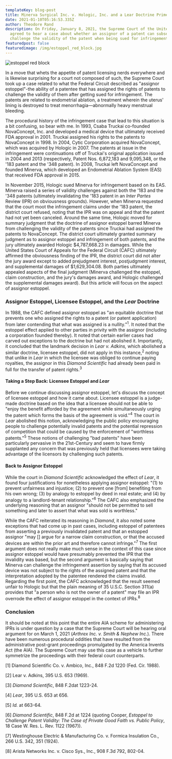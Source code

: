 ```yaml
---
templateKey: blog-post
title: Minerva Surgical Inc. v. Hologic, Inc. and a Lear Doctrine Primer
date: 2021-01-10T05:16:53.335Z
author: Theodore Rand
description: On Friday, January 8, 2021, the Supreme Court of the United States
  agreed to hear a case about whether an assignor of a patent can subsequently
  challenge the validity of the patent when being sued for infringement.
featuredpost: false
featuredimage: /img/estoppel_red_block.jpg
---
```

![estoppel red block](/img/estoppel_red_block.jpg)

In a move that whets the appetite of patent licensing nerds everywhere and is likewise surprising for a court not composed of such, the Supreme Court took up a case related to what the Federal Circuit described as "assignor estoppel"-the ability of a patentee that has assigned the rights of patents to challenge the validity of them after getting sued for infringement. The patents are related to endometrial ablation, a treatment wherein the uterus' lining is destroyed to treat menorrhagia—abnormally heavy menstrual bleeding.

The procedural history of the infringement case that lead to this situation is a bit confusing, so bear with me. In 1993, Csaba Truckai co-founded NovaConcept, Inc. and developed a medical device that ultimately received FDA approval in 2001. Truckai assigned his rights to the patents to NovaConcept in 1998. In 2004, Cytic Corporation acquired NovaConcept, which was acquired by Hologic in 2007. The patents at issue in the infringement were continuations off of Truckai's original application issued in 2004 and 2013 (respectively, Patent Nos. 6,872,183 and 9,095,348, or the '183 patent and the '348 patent). In 2008, Truckai left NovaConcept and founded Minerva, which developed an Endometrial Ablation System (EAS) that received FDA approval in 2015.

In November 2015, Hologic sued Minerva for infringement based on its EAS. Minerva raised a series of validity challenges against both the '183 and the '348 patents (ultimately invalidating the '183 patent in an *Inter Partes* Review (IPR) on obviousness grounds). However, when Minerva requested that the court moot the infringement claims under the '183 patent, the district court refused, noting that the IPR was on appeal and that the patent had not yet been canceled. Around the same time, Hologic moved for summary judgment that the doctrine of assignor estoppel barred Minerva from challenging the validity of the patents since Truckai had assigned the patents to NovaConcept. The district court ultimately granted summary judgment as to assignor estoppel and infringement of both patents, and the jury ultimately awarded Hologic $4,787,668.23 in damages. While the United States Court of Appeals for the Federal Circuit (CAFC) ultimately affirmed the obviousness finding of the IPR, the district court did not alter the jury award except to added prejudgment interest, postjudgment interest, and supplemental damages of $1,629,304.08. Both parties ultimately appealed aspects of the final judgment (Minerva challenged the estoppel, claim construction, and the jury's damages award, and Hologic challenged the supplemental damages award). But this article will focus on the aspect of assignor estoppel.

### Assignor Estoppel, Licensee Estoppel, and the *Lear* Doctrine

In 1988, the CAFC defined assignor estoppel as "an equitable doctrine that prevents one who assigned the rights to a patent (or patent application) from later contending that what was assigned is a nullity."<sup>1</sup>. It noted that the estoppel effect applied to other parties in privity with the assignor (including a corporation founded thereby). It noted that certain earlier cases had carved out exceptions to the doctrine but had not abolished it. Importantly, it concluded that the landmark decision in *Lear v. Adkins,* which abolished a similar doctrine, licensee estoppel, did not apply in this instance,<sup>2</sup> noting that unlike in *Lear* in which the licensee was obliged to continue paying royalties, the assignor in this *Diamond Scientific* had already been paid in full for the transfer of patent rights.<sup>3</sup>

#### Taking a Step Back: Licensee Estoppel and *Lear*

Before we continue discussing assignor estoppel, let's discuss the concept of licensee estoppel and how it came about. Licensee estoppel is a judge-made doctrine based on the idea that a licensee should not be able to "enjoy the benefit afforded by the agreement while simultaneously urging the patent which forms the basis of the agreement is void."<sup>4</sup> The court in *Lear* abolished this notion, acknowledging the public policy encouraging people to challenge potentially invalid patents and the potential repression of competition that could be caused by the enforcement of "worthless patents."<sup>5</sup> These notions of challenging "bad patents" have been particularly pervasive in the 21st-Century and seem to have firmly supplanted any concern that was previously held that licensees were taking advantage of the licensors by challenging such patents.

#### Back to Assignor Estoppel

While the court in *Diamond Scientific* acknowledged the effect of *Lear*, it found four justifications for nonetheless applying assignor estoppel: "(1) to prevent unfairness and injustice; (2) to prevent one \[from] benefiting from his own wrong; (3) by analogy to estoppel by deed in real estate; and (4) by analogy to a landlord-tenant relationship."<sup>6</sup> The CAFC also emphasized the underlying reasoning that an assignor "should not be permitted to sell something and later to assert that what was sold is worthless."

While the CAFC reiterated its reasoning in *Diamond*, it also noted some exceptions that had come up in past cases, including estoppel of patentees from asserting a previously invalidated patent and that an estopped assignor "may \[] argue for a narrow claim construction, or that the accused devices are within the prior art and therefore cannot infringe."<sup>7</sup> The first argument does not really make much sense in the context of this case since assignor estoppel would have presumably prevented the  IPR that the invalidity was based, but the second argument is basically saying that Minerva can challenge the infringement assertion by saying that its accused device was not subject to the rights of the assigned patent and that the interpretation adopted by the patentee rendered the claims invalid. Regarding the first point, the CAFC acknowledged that the result seemed unfair to Hologic but that the plain meaning of 35 U.S.C. Section 311(a) provides that "a person who is not the owner of a patent" may file an IPR overrode the effect of assignor estoppel in the context of IPRs.<sup>8</sup>

### Conclusion

It should be noted at this point that the entire AIA scheme for administering IPRs is under question by a case that the Supreme Court will be hearing oral argument for on March 1, 2021 (*Arthrex Inc. v. Smith & Nephew Inc.*). There have been numerous procedural oddities that have resulted from the administrative post-grant proceedings promulgated by the America Invents Act (the AIA). The Supreme Court may use this case as a vehicle to further symmetrize the proceedings with their federal court counterparts. 



\[1] Diamond Scientific Co. v. Ambico, Inc., 848 F.2d 1220 (Fed. Cir. 1988).

\[2] Lear v. Adkins, 395 U.S. 653 (1969).

\[3] *Diamond Scientific*, 848 F.2dat 1223-24. 

\[4] *Lear*, 395 U.S. 653 at 656.

\[5] *Id.* at 663-64.

\[6] *Diamond Scientific*, 848 F.2d at 1224 (quoting Cooper, *Estoppel to Challenge Patent Validity: The Case of Private Good Faith vs. Public Policy*, 18 Case W. Res. L. Rev. 1122 (1967)).

\[7] Westinghouse Electric & Manufacturing Co. v. Formica Insulation Co., 266 U.S. 342, 351 (1924).

\[8] Arista Networks Inc. v. Cisco Sys., Inc., 908 F.3d 792, 802-04.